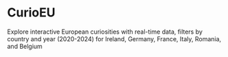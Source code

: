 # CurioEU
Explore interactive European curiosities with real-time data, filters by country and year (2020-2024) for Ireland, Germany, France, Italy, Romania, and Belgium
